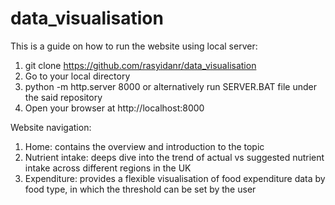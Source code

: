 # data_visualisation

This is a guide on how to run the website using local server:

1. git clone https://github.com/rasyidanr/data_visualisation
2. Go to your local directory
3. python -m http.server 8000
or alternatively run SERVER.BAT file under the said repository
4. Open your browser at http://localhost:8000

Website navigation:
1. Home: contains the overview and introduction to the topic
2. Nutrient intake: deeps dive into the trend of actual vs suggested nutrient intake across different regions in the UK
3. Expenditure: provides a flexible visualisation of food expenditure data by food type, in which the threshold can be set by the user
